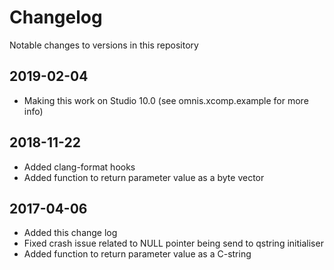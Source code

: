 # Changelog
Notable changes to versions in this repository

## 2019-02-04
- Making this work on Studio 10.0 (see omnis.xcomp.example for more info)

## 2018-11-22
- Added clang-format hooks
- Added function to return parameter value as a byte vector

## 2017-04-06
- Added this change log
- Fixed crash issue related to NULL pointer being send to qstring initialiser
- Added function to return parameter value as a C-string
